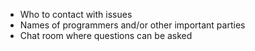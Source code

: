 - Who to contact with issues
- Names of programmers and/or other important parties
- Chat room where questions can be asked
